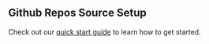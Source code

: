 ## Github Repos Source Setup

Check out our [quick start guide](https://docs.buildable.dev/) to learn how to get started.
